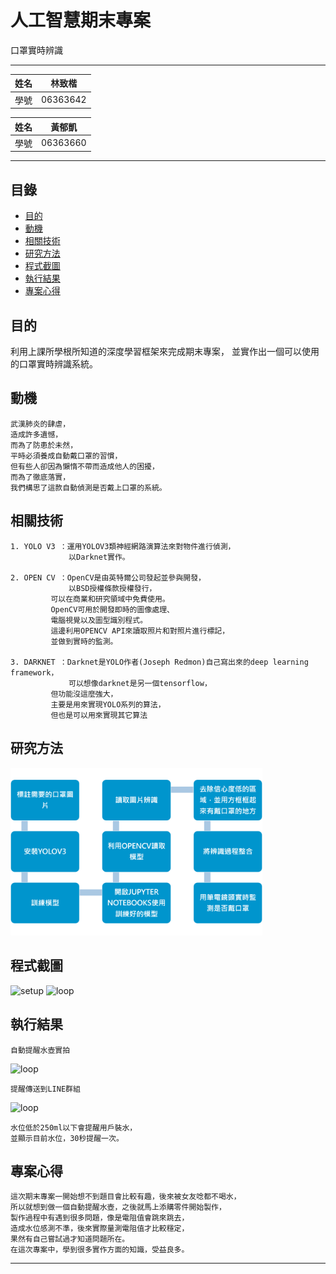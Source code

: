人工智慧期末專案
===========================

口罩實時辨識

****
	
|姓名|林致楷|
|---|---
|學號|06363642

|姓名|黃郁凱|
|---|---
|學號|06363660


****
## 目錄
* [目的](#目的)
* [動機](#動機)
* [相關技術](#相關技術)
* [研究方法](#研究方法)
* [程式截圖](#程式截圖) 
* [執行結果](#執行結果)
* [專案心得](#專案心得)

## 目的

利用上課所學根所知道的深度學習框架來完成期末專案，
並實作出一個可以使用的口罩實時辨識系統。


動機
------
	武漢肺炎的肆虐，
	造成許多遺憾，
	而為了防患於未然，
	平時必須養成自動戴口罩的習慣，
	但有些人卻因為懶惰不帶而造成他人的困擾，
	而為了徹底落實，
	我們構思了這款自動偵測是否戴上口罩的系統。


相關技術
------
	1. YOLO V3 ：運用YOLOV3類神經網路演算法來對物件進行偵測，
	             以Darknet實作。
	
	2. OPEN CV ：OpenCV是由英特爾公司發起並參與開發，
	             以BSD授權條款授權發行，
		     可以在商業和研究領域中免費使用。
		     OpenCV可用於開發即時的圖像處理、
		     電腦視覺以及圖型識別程式。
		     這邊利用OPENCV API來讀取照片和對照片進行標記，
		     並做到實時的監測。
	
	3. DARKNET ：Darknet是YOLO作者(Joseph Redmon)自己寫出來的deep learning framework，
	             可以想像darknet是另一個tensorflow，
		     但功能沒這麼強大，
		     主要是用來實現YOLO系列的算法，
		     但也是可以用來實現其它算法


研究方法
------
<img src="https://github.com/martin1017/AI-Mask/blob/main/Screenshot/setup.png" alt="setup" width="80%">

程式截圖
----------
<img src="https://github.com/martin1017/D1-MINI-PROJECT/blob/master/SCREENSHOT/setup.PNG" alt="setup" width="80%">

<img src="https://github.com/martin1017/D1-MINI-PROJECT/blob/master/SCREENSHOT/loop.PNG" alt="loop" width="%">


執行結果
--------
	自動提醒水壺實拍	
<img src="https://github.com/martin1017/D1-MINI-PROJECT/blob/master/SCREENSHOT/1.jpg" alt="loop" width="50%">

	提醒傳送到LINE群組
<img src="https://github.com/martin1017/D1-MINI-PROJECT/blob/master/SCREENSHOT/2.jpg" alt="loop" width="50%">

	水位低於250ml以下會提醒用戶裝水，
	並顯示目前水位，30秒提醒一次。


專案心得
----------
	這次期末專案一開始想不到題目會比較有趣，後來被女友唸都不喝水，
	所以就想到做一個自動提醒水壺，之後就馬上添購零件開始製作，
	製作過程中有遇到很多問題，像是電阻值會跳來跳去，
	造成水位感測不準，後來實際量測電阻值才比較穩定，
	果然有自己嘗試過才知道問題所在。
	在這次專案中，學到很多實作方面的知識，受益良多。	

--------------------------------

